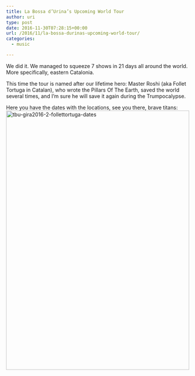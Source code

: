 ```yaml
---
title: La Bossa d’Urina’s Upcoming World Tour
author: uri
type: post
date: 2016-11-30T07:28:15+00:00
url: /2016/11/la-bossa-durinas-upcoming-world-tour/
categories:
  - music

---
```

We did it. We managed to squeeze 7 shows in 21 days all around the world. More specifically, eastern Catalonia.

This time the tour is named after our lifetime hero: Master Roshi (aka Follet Tortuga in Catalan), who wrote the Pillars Of The Earth, saved the world several times, and I&#8217;m sure he will save it again during the Trumpocalypse.

Here you have the dates with the locations, see you there, brave titans:  
[<img src="/wp-content/uploads/2016/11/TBU-Gira2016-2-FolletTortuga-Dates-500x707.png" alt="tbu-gira2016-2-follettortuga-dates" width="500" height="707" class="aligncenter size-medium wp-image-2020" />][1]

 [1]: /wp-content/uploads/2016/11/TBU-Gira2016-2-FolletTortuga-Dates.png
